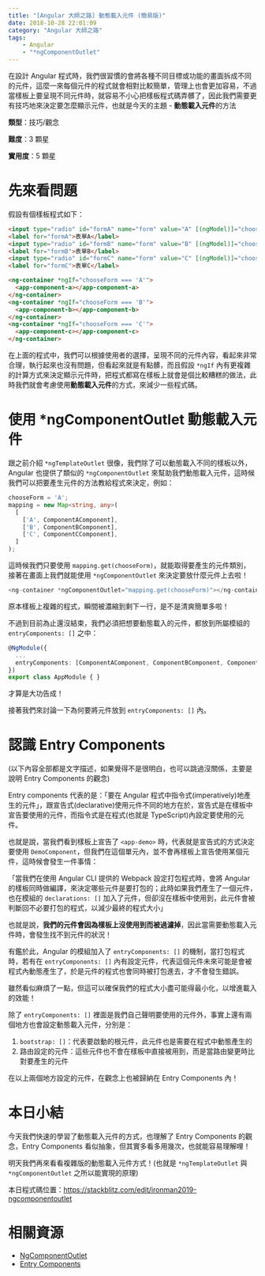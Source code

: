 ```yaml
---
title: "[Angular 大師之路] 動態載入元件 (簡易版)"
date: 2018-10-28 22:01:09
category: "Angular 大師之路"
tags:
	- Angular
	- "*ngComponentOutlet"
---
```


在設計 Angular 程式時，我們很習慣的會將各種不同目標或功能的畫面拆成不同的元件，這麼一來每個元件的程式就會相對比較簡單，管理上也會更加容易，不過當樣板上要呈現不同元件時，就容易不小心把樣板程式碼弄髒了，因此我們需要更有技巧地來決定要怎麼顯示元件，也就是今天的主題 - **動態載入元件**的方法

<!-- more -->

**類型**：技巧/觀念

**難度**：3 顆星

**實用度**：5 顆星

# 先來看問題

假設有個樣板程式如下：

```html
<input type="radio" id="formA" name="form" value="A" [(ngModel)]="chooseForm">
<label for="formA">表單A</label>
<input type="radio" id="formB" name="form" value="B" [(ngModel)]="chooseForm">
<label for="formB">表單B</label>
<input type="radio" id="formC" name="form" value="C" [(ngModel)]="chooseForm">
<label for="formC">表單C</label>

<ng-container *ngIf="chooseForm === 'A'">
  <app-component-a></app-component-a>
</ng-container>
<ng-container *ngIf="chooseForm === 'B'">
  <app-component-b></app-component-b>
</ng-container>
<ng-container *ngIf="chooseForm === 'C'">
  <app-component-c></app-component-c>
</ng-container>
```

在上面的程式中，我們可以根據使用者的選擇，呈現不同的元件內容，看起來非常合理，執行起來也沒有問題，但看起來就是有點髒，而且假設 `*ngIf` 內有更複雜的計算方式來決定顯示元件時，把程式都寫在樣板上就會是個比較糟糕的做法，此時我們就會考慮使用**動態載入元件**的方式，來減少一些程式碼。

# 使用 *ngComponentOutlet 動態載入元件

跟之前介紹 `*ngTemplateOutlet` 很像，我們除了可以動態載入不同的樣板以外，Angular 也提供了類似的 `*ngComponentOutlet` 來幫助我們動態載入元件，這時候我們可以把要產生元件的方法教給程式來決定，例如：

```typescript
chooseForm = 'A';
mapping = new Map<string, any>(
  [
    ['A', ComponentAComponent],
    ['B', ComponentBComponent],
    ['C', ComponentCComponent],
  ]
);
```

這時候我們只要使用 `mapping.get(chooseForm)`，就能取得要產生的元件類別，接著在畫面上我們就能使用 `*ngComponentOutlet` 來決定要放什麼元件上去啦！

```typescript
<ng-container *ngComponentOutlet="mapping.get(chooseForm)"></ng-container>
```

原本樣板上複雜的程式，瞬間被濃縮到剩下一行，是不是清爽簡單多啦！

不過到目前為止還沒結束，我們必須把想要動態載入的元件，都放到所屬模組的 `entryComponents: []` 之中：

```typescript
@NgModule({
  ...
  entryComponents: [ComponentAComponent, ComponentBComponent, ComponentCComponent]
})
export class AppModule { }
```

才算是大功告成！

接著我們來討論一下為何要將元件放到 `entryComponents: []` 內。

# 認識 Entry Components

(以下內容全部都是文字描述，如果覺得不是很明白，也可以跳過沒關係，主要是說明 Entry Components 的觀念)

Entry components 代表的是：「要在 Angular 程式中指令式(imperatively)地產生的元件」，跟宣告式(declarative)使用元件不同的地方在於，宣告式是在樣板中宣告要使用的元件，而指令式是在程式(也就是 TypeScript)內設定要使用的元件。

也就是說，當我們看到樣板上宣告了 `<app-demo>` 時，代表就是宣告式的方式決定要使用 `DemoComponent`，但我們在這個單元內，並不會再樣板上宣告使用某個元件，這時候會發生一件事情：

「當我們在使用 Angular CLI 提供的 Webpack 設定打包程式時，會將 Angular 的樣板同時做編譯，來決定哪些元件是要打包的；此時如果我們產生了一個元件，也在模組的 `declarations: []` 加入了元件，但卻沒在樣板中使用到，此元件會被判斷回不必要打包的程式，以減少最終的程式大小」

也就是說，**我們的元件會因為樣板上沒使用到而被過濾掉**，因此當需要動態載入元件時，會發生找不到元件的狀況！

有鑑於此，Angular 的模組加入了 `entryComponents: []` 的機制，當打包程式時，若有在 `entryComponents: []` 內有設定元件，代表這個元件未來可能是會被程式內動態產生了，於是元件的程式也會同時被打包進去，才不會發生錯誤。

雖然看似麻煩了一點，但這可以確保我們的程式大小盡可能得最小化，以增進載入的效能！

除了 `entryComponents: []` 裡面是我們自己聲明要使用的元件外，事實上還有兩個地方也會設定動態載入元件，分別是：

1. `bootstrap: []`：代表要啟動的根元件，此元件也是需要在程式中動態產生的
2. 路由設定的元件：這些元件也不會在樣板中直接被用到，而是當路由變更時比對要產生的元件

在以上兩個地方設定的元件，在觀念上也被歸納在 Entry Components 內！

# 本日小結

今天我們快速的學習了動態載入元件的方式，也理解了 Entry Components 的觀念，Entry Components 看似抽象，但其實多看多用幾次，也就能容易理解哩！

明天我們再來看看複雜版的動態載入元件方式！(也就是 `*ngTemplateOutlet` 與 `*ngComponentOutlet` 之所以能實現的原理)

本日程式碼位置：https://stackblitz.com/edit/ironman2019-ngcomponentoutlet

# 相關資源

- [NgComponentOutlet](https://angular.io/api/common/NgComponentOutlet)
- [Entry Components](https://angular.io/guide/entry-components)